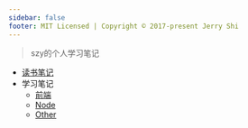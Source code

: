 ```yaml
---
sidebar: false
footer: MIT Licensed | Copyright © 2017-present Jerry Shi
---
```


> szy的个人学习笔记

* [读书笔记](/reading/)
* 学习笔记
  * [前端](/learning/fe/)
  * [Node](/learning/node/)
  * [Other](/learning/other/)